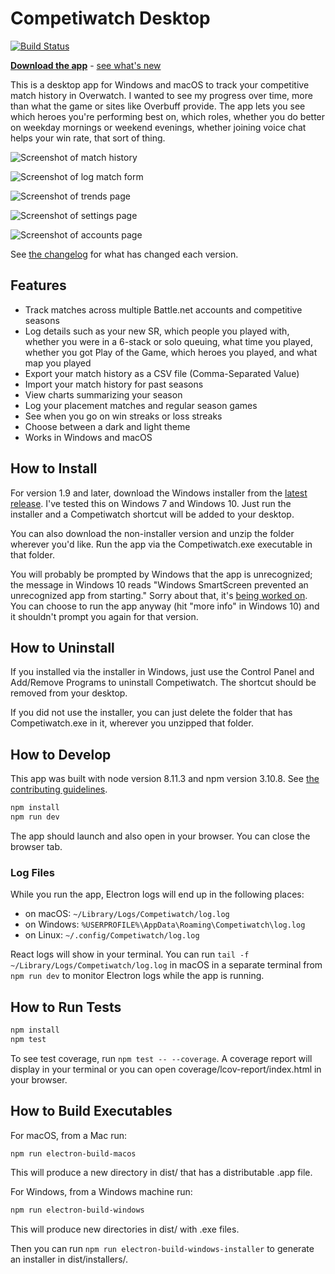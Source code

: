 # Competiwatch Desktop

[![Build Status](https://travis-ci.org/finncyr/competiwatch-desktop.svg?branch=master)](https://travis-ci.org/finncyr/competiwatch-desktop)

**[Download the app](https://github.com/cheshire137/competiwatch-desktop/releases/latest)** - [see what's new](./CHANGELOG.md)

This is a desktop app for Windows and macOS to track
your competitive match history in Overwatch. I wanted to see
my progress over time, more than what the game or sites like
Overbuff provide. The app lets you see which heroes you're performing
best on, which roles, whether you do better on weekday mornings or
weekend evenings, whether joining voice chat helps your win rate,
that sort of thing.

![Screenshot of match history](https://raw.githubusercontent.com/cheshire137/competiwatch-desktop/master/screenshots/screenshot-matches-windows.png)

![Screenshot of log match form](https://raw.githubusercontent.com/cheshire137/competiwatch-desktop/master/screenshots/log-match.png)

![Screenshot of trends page](https://raw.githubusercontent.com/cheshire137/competiwatch-desktop/master/screenshots/screenshot-trends.png)

![Screenshot of settings page](https://raw.githubusercontent.com/cheshire137/competiwatch-desktop/master/screenshots/screenshot-settings.png)

![Screenshot of accounts page](https://raw.githubusercontent.com/cheshire137/competiwatch-desktop/master/screenshots/accounts-list.png)

See [the changelog](./CHANGELOG.md) for what has changed each version.

## Features

- Track matches across multiple Battle.net accounts and competitive seasons
- Log details such as your new SR, which people you played with, whether you were in a 6-stack or solo queuing, what time you played, whether you got Play of the Game, which heroes you played, and what map you played
- Export your match history as a CSV file (Comma-Separated Value)
- Import your match history for past seasons
- View charts summarizing your season
- Log your placement matches and regular season games
- See when you go on win streaks or loss streaks
- Choose between a dark and light theme
- Works in Windows and macOS

## How to Install

For version 1.9 and later, download the Windows installer from the [latest release](https://github.com/cheshire137/competiwatch-desktop/releases/latest). I've tested this on Windows 7 and Windows 10. Just run the installer and a Competiwatch shortcut will be added to your desktop.

You can also download the non-installer version and unzip the folder wherever you'd like. Run the app via the Competiwatch.exe executable in that folder.

You will probably be prompted by Windows that the app is unrecognized; the message in Windows 10 reads "Windows SmartScreen prevented an unrecognized app from starting." Sorry about that, it's [being worked on](https://github.com/cheshire137/competiwatch-desktop/issues/34). You can choose to run the app anyway (hit "more info" in Windows 10) and it shouldn't prompt you again for that version.

## How to Uninstall

If you installed via the installer in Windows, just use the Control Panel and Add/Remove Programs to uninstall Competiwatch. The shortcut should be removed from your desktop.

If you did not use the installer, you can just delete the folder that has Competiwatch.exe in it, wherever you unzipped that folder.

## How to Develop

This app was built with node version 8.11.3 and npm version 3.10.8. See [the contributing guidelines](./CONTRIBUTING.md).

```bash
npm install
npm run dev
```

The app should launch and also open in your browser. You can close the
browser tab.

### Log Files

While you run the app, Electron logs will end up in the following places:

- on macOS: `~/Library/Logs/Competiwatch/log.log`
- on Windows: `%USERPROFILE%\AppData\Roaming\Competiwatch\log.log`
- on Linux: `~/.config/Competiwatch/log.log`

React logs will show in your terminal. You can run
`tail -f ~/Library/Logs/Competiwatch/log.log` in macOS in a separate
terminal from `npm run dev` to monitor Electron logs while the app is running.

## How to Run Tests

```bash
npm install
npm test
```

To see test coverage, run `npm test -- --coverage`. A coverage report will
display in your terminal or you can open coverage/lcov-report/index.html in
your browser.

## How to Build Executables

For macOS, from a Mac run:

```bash
npm run electron-build-macos
```

This will produce a new directory in dist/ that has a distributable .app file.

For Windows, from a Windows machine run:

```bash
npm run electron-build-windows
```

This will produce new directories in dist/ with .exe files.

Then you can run `npm run electron-build-windows-installer` to generate an installer in dist/installers/.
